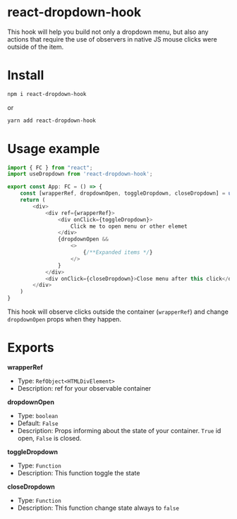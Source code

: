 # react-dropdown-hook
This hook will help you build not only a dropdown menu, but also any actions that require the use of observers in native JS mouse clicks were outside of the item.

# Install

```bash 
npm i react-dropdown-hook
```
or

```bash
yarn add react-dropdown-hook
```

# Usage example

```javascript
import { FC } from "react";
import useDropdown from 'react-dropdown-hook';

export const App: FC = () => {
	const [wrapperRef, dropdownOpen, toggleDropdown, closeDropdown] = useDropdown();
	return (
		<div>
			<div ref={wrapperRef}>
                <div onClick={toggleDropdown}>
                    Click me to open menu or other elemet
                </div>
				{dropdownOpen &&
					<>
						{/**Expanded items */}
					</> 
				}
			</div>
			<div onClick={closeDropdown}>Close menu after this click</div>
		</div>
	)
}
```

This hook will observe clicks outside the container (`wrapperRef`) and change `dropdownOpen` props when they happen. 

# Exports

**wrapperRef**

- Type: `RefObject<HTMLDivElement>`
- Description: ref for your observable container

**dropdownOpen**

- Type: `boolean`
- Default: `False`
- Description: Props informing about the state of your container. `True` id open, `False` is closed.

**toggleDropdown**

- Type: `Function`
- Description: This function toggle the state

**closeDropdown**

- Type: `Function`
- Description: This function change state always to `false`




